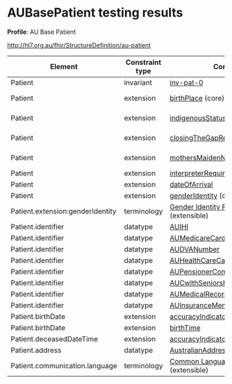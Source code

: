 # AUBasePatient testing results

**Profile**: AU Base Patient

http://hl7.org.au/fhir/StructureDefinition/au-patient

|Element|Constraint type|Constraint|Tests|
| ------|---------------|----------|-----|
|Patient|invariant|[inv-pat-0](https://build.fhir.org/ig/hl7au/au-fhir-base/StructureDefinition-au-patient-definitions.html#Patient)|[![inv-pat-0 tests](https://github.com/robstwd/au-fhir-base-test-cases/actions/workflows/AUBasePatient-validation-inv-pat-0.yml/badge.svg)](https://github.com/robstwd/au-fhir-base-test-cases/actions/workflows/AUBasePatient-validation-inv-pat-0.yml)|
|Patient|extension|[birthPlace](http://hl7.org/fhir/R4/extension-patient-birthplace.html) (core)|[![birthPlace extension tests](https://github.com/robstwd/au-fhir-base-test-cases/actions/workflows/AUBasePatient-validation-ext-birthPlace.yml/badge.svg)](https://github.com/robstwd/au-fhir-base-test-cases/actions/workflows/AUBasePatient-validation-ext-birthPlace.yml)|
|Patient|extension|[indigenousStatus](http://hl7.org.au/fhir/StructureDefinition/indigenous-status)|[![indigenousStatusextension tests](https://github.com/robstwd/au-fhir-base-test-cases/actions/workflows/AUBasePatient-validation-ext-indigenousStatus.yml/badge.svg)](https://github.com/robstwd/au-fhir-base-test-cases/actions/workflows/AUBasePatient-validation-ext-indigenousStatus.yml)|
|Patient|extension|[closingTheGapRegistration](http://hl7.org.au/fhir/StructureDefinition/closing-the-gap-registration)|[![closingTheGapRegistration tests](https://github.com/robstwd/au-fhir-base-test-cases/actions/workflows/AUBasePatient-validation-ext-closingTheGapRegistration.yml/badge.svg)](https://github.com/robstwd/au-fhir-base-test-cases/actions/workflows/AUBasePatient-validation-ext-closingTheGapRegistration.yml)|
|Patient|extension|[mothersMaidenName](http://hl7.org/fhir/StructureDefinition/patient-mothersMaidenName) (core)|[![mothersMaidenName extension tests](https://github.com/robstwd/au-fhir-base-test-cases/actions/workflows/AUBasePatient-validation-ext-mothersMaidenName.yml/badge.svg)](https://github.com/robstwd/au-fhir-base-test-cases/actions/workflows/AUBasePatient-validation-ext-mothersMaidenName.yml)|
|Patient|extension|[interpreterRequired](http://hl7.org/fhir/StructureDefinition/patient-interpreterRequired) (core)| |
|Patient|extension|[dateOfArrival](http://hl7.org.au/fhir/StructureDefinition/date-of-arrival)| |
|Patient|extension|[genderIdentity](http://hl7.org/fhir/StructureDefinition/patient-genderIdentity) (core)| |
|Patient.extension:genderIdentity|terminology|[Gender Identity Response ](https://healthterminologies.gov.au/fhir/ValueSet/gender-identity-response-1 ) (extensible)| |
|Patient.identifier|datatype|[AUIHI](https://build.fhir.org/ig/hl7au/au-fhir-base/StructureDefinition-au-ihi.html)| |
|Patient.identifier|datatype|[AUMedicareCardNumber](https://build.fhir.org/ig/hl7au/au-fhir-base/StructureDefinition-au-medicarecardnumber.html)| |
|Patient.identifier|datatype|[AUDVANumber](https://build.fhir.org/ig/hl7au/au-fhir-base/StructureDefinition-au-dvanumber.html)| |
|Patient.identifier|datatype|[AUHealthCareCardNumber](https://build.fhir.org/ig/hl7au/au-fhir-base/StructureDefinition-au-healthcarecardnumber.html)| |
|Patient.identifier|datatype|[AUPensionerConcessionCardNumber](https://build.fhir.org/ig/hl7au/au-fhir-base/StructureDefinition-au-pensionerconcessioncardnumber.html)| |
|Patient.identifier|datatype|[AUCwlthSeniorsHealthCardNumber](https://build.fhir.org/ig/hl7au/au-fhir-base/StructureDefinition-au-cwlthseniorshealthcardnumber.html)| |
|Patient.identifier|datatype|[AUMedicalRecordNumber](https://build.fhir.org/ig/hl7au/au-fhir-base/StructureDefinition-au-medicalrecordnumber.html)| |
|Patient.identifier|datatype|[AUInsuranceMemberNumber](https://build.fhir.org/ig/hl7au/au-fhir-base/StructureDefinition-au-insurancemembernumber.html)| |
|Patient.birthDate|extension|[accuracyIndicator](http://hl7.org.au/fhir/StructureDefinition/date-accuracy-indicator)| |
|Patient.birthDate|extension|[birthTime](http://hl7.org/fhir/StructureDefinition/patient-birthTime)| |
|Patient.deceasedDateTime|extension|[accuracyIndicator](http://hl7.org.au/fhir/StructureDefinition/date-accuracy-indicator)| |
|Patient.address|datatype|[AustralianAddress](https://build.fhir.org/ig/hl7au/au-fhir-base/StructureDefinition-au-address.html)| |
|Patient.communication.language|terminology|[Common Languages in Australia](https://healthterminologies.gov.au/fhir/ValueSet/common-languages-australia-2) (extensible)|[![communication.language binding tests](https://github.com/robstwd/au-fhir-base-test-cases/actions/workflows/AUBasePatient-validation-tx-communication.language.yml/badge.svg)](https://github.com/robstwd/au-fhir-base-test-cases/actions/workflows/AUBasePatient-validation-tx-communication.language.yml)|
